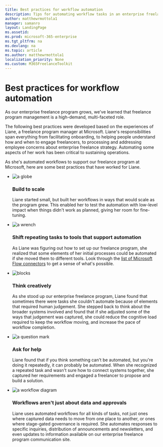 ```yaml
---
title: Best practices for workflow automation
description: Tips for automating workflow tasks in an enterprise freelance program.
author: matthewrmottola1
manager: samanro
layout: LandingPage
ms.assetid: 
ms.prod: microsoft-365-enterprise
ms.tgt_pltfrm: na
ms.devlang: na
ms.topic: article
ms.author: matthewrmottola1
localization_priority: None 
ms.custom: M365FreelanceToolkit
---
```

Best practices for workflow automation
======================================

As our enterprise freelance program grows, we've learned that freelance program management is a high-demand, multi-faceted role.

The following best practices were developed based on the experiences of Liane, a freelance program manager at Microsoft. Liane's responsibilities span everything from facilitating onboarding, to helping people understand how and when to engage freelancers, to processing and addressing employee concerns about enterprise freelance strategy. Automating some aspects of her work has been critical to sustaining operations.

As she's automated workflows to support our freelance program at Microsoft, here are some best practices that have worked for Liane.

<ul class="panelContent cardsJ">
    <li>
        <div class="cardSize">
            <div class="cardPadding">
                <div class="card">
                    <div class="cardImageOuter">
                        <div class="cardImage">
                            <img src="https://docs.microsoft.com/en-us/office/media/icons/globe-internet.svg" alt="a globe" />
                        </div>
                    </div>
                    <div class="cardText">
                        <h3>Build to scale</h3>
                        <p>Liane started small, but built her workflows in ways that would scale as the program grew. This enabled her to test the automation with low-level impact when things didn't work as planned, giving her room for fine-tuning.</p>
                    </div>
                </div>
            </div>
        </div>
    </li>
    <li>
        <div class="cardSize">
            <div class="cardPadding">
                <div class="card">
                    <div class="cardImageOuter">
                        <div class="cardImage">
                            <img src="https://docs.microsoft.com/en-us/office/media/icons/toolbox.svg" alt="a wrench" />
                        </div>
                    </div>
                    <div class="cardText">
                        <h3>Shift repeating tasks to tools that support automation</h3>
                        <p>As Liane was figuring out how to set up our freelance program, she realized that some elements of her initial processes could be automated if she moved them to different tools. Look through the <a href="https://flow.microsoft.com/en-us/connectors/">list of Microsoft Flow connectors</a> to get a sense of what's possible.</p>
                    </div>
                </div>
            </div>
        </div>
    </li>
    <li>
        <div class="cardSize">
            <div class="cardPadding">
                <div class="card">
                    <div class="cardImageOuter">
                        <div class="cardImage">
                            <img src="https://docs.microsoft.com/en-us/office/media/icons/blocks-blue.svg" alt="blocks" />
                        </div>
                    </div>
                    <div class="cardText">
                        <h3>Think creatively</h3>
                        <p>As she stood up our enterprise freelance program, Liane found that sometimes there were tasks she couldn't automate because of elements that required human judgement. She stepped back to think about the broader systems involved and found that if she adjusted some of the ways that judgement was captured, she could reduce the cognitive load required to keep the workflow moving, and increase the pace of workflow completion.</p>
                    </div>
                </div>
            </div>
        </div>
    </li>
    <li>
        <div class="cardSize">
            <div class="cardPadding">
                <div class="card">
                    <div class="cardImageOuter">
                        <div class="cardImage">
                            <img src="https://docs.microsoft.com/en-us/office/media/icons/help.svg" alt="a question mark" />
                        </div>
                    </div>
                    <div class="cardText">
                        <h3>Ask for help</h3>
                        <p>Liane found that if you think something can't be automated, but you're doing it repeatedly, it can probably be automated. When she recognized a repeated task and wasn't sure how to connect systems together, she captured her requirements and engaged a freelancer to propose and build a solution.</p>
                    </div>
                </div>
            </div>
        </div>
    </li>
    <li>
        <div class="cardSize">
            <div class="cardPadding">
                <div class="card">
                    <div class="cardImageOuter">
                        <div class="cardImage">
                            <img src="https://docs.microsoft.com/en-us/office/media/icons/process-flow-blue.svg" alt="a workflow diagram" />
                        </div>
                    </div>
                    <div class="cardText">
                        <h3>Workflows aren't just about data and approvals</h3>
                        <p>Liane uses automated workflows for all kinds of tasks, not just ones where captured data needs to move from one place to another, or ones where stage-gated governance is required. She automates responses to specific inquiries, distribution of announcements and newsletters, and even updates to information available on our enterprise freelance program communication site.</p>
                    </div>
                </div>
            </div>
        </div>
    </li>
</ul>